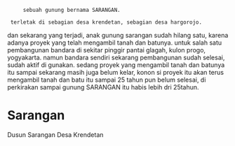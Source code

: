          sebuah gunung bernama SARANGAN.

     terletak di sebagian desa krendetan, sebagian desa hargorojo.
dan sekarang yang terjadi, anak gunung sarangan sudah hilang satu, karena adanya proyek yang telah mengambil tanah dan batunya.
untuk salah satu pembangunan bandara di sekitar pinggir pantai glagah, kulon progo, yogyakarta.
  namun bandara sendiri sekarang pembangunan sudah selesai, sudah aktif di gunakan. 
sedang proyek yang mengambil tanah dan batunya itu sampai sekarang masih juga belum kelar, 
konon si proyek itu akan terus mengambil tanah dan batu itu sampai 25 tahun pun belum selesai, di perkirakan sampai gunung SARANGAN itu habis lebih dri 25tahun.


# Sarangan
Dusun Sarangan Desa Krendetan
